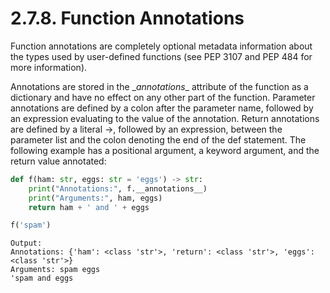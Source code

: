# 2.7.8. Function Annotations

Function annotations are completely optional metadata information about the types used by user-defined functions (see PEP 3107 and PEP 484 for more information).

Annotations are stored in the \__annotations__ attribute of the function as a dictionary and have no effect on any other part of the function. Parameter annotations are defined by a colon after the parameter name, followed by an expression evaluating to the value of the annotation. Return annotations are defined by a literal ->, followed by an expression, between the parameter list and the colon denoting the end of the def statement. The following example has a positional argument, a keyword argument, and the return value annotated:

```python
def f(ham: str, eggs: str = 'eggs') -> str:
    print("Annotations:", f.__annotations__)
    print("Arguments:", ham, eggs)
    return ham + ' and ' + eggs

f('spam')
```
```
Output:
Annotations: {'ham': <class 'str'>, 'return': <class 'str'>, 'eggs': <class 'str'>}
Arguments: spam eggs
'spam and eggs
```
